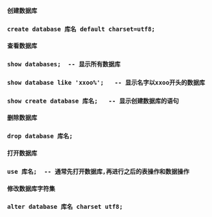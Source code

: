 #### 创建数据库

### `create database 库名 default charset=utf8;`

#### 

#### 查看数据库

### `show databases;  -- 显示所有数据库`

### `show database like 'xxoo%';   -- 显示名字以xxoo开头的数据库`

### `show create database 库名;   -- 显示创建数据库的语句`

#### 

#### 删除数据库

### **`drop database 库名;`**

#### 

#### 打开数据库

### `use 库名;  -- 通常先打开数据库,再进行之后的表操作和数据操作`

#### 

#### 修改数据库字符集

### `alter database 库名 charset utf8;`



